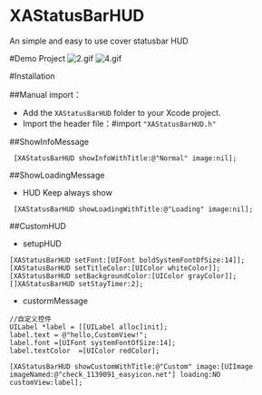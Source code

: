 # XAStatusBarHUD
An simple and easy to use cover statusbar HUD


#Demo Project
![2.gif](https://ooo.0o0.ooo/2016/07/07/577de6fde7f84.gif)
![4.gif](https://ooo.0o0.ooo/2016/07/07/577de6fe28821.gif)

#Installation

##Manual import：
- Add the `XAStatusBarHUD` folder to your Xcode project.
- Import the header file：#import `"XAStatusBarHUD.h"`

##ShowInfoMessage
```objc
 [XAStatusBarHUD showInfoWithTitle:@"Normal" image:nil];
```
##ShowLoadingMessage
- HUD Keep always show

```objc
 [XAStatusBarHUD showLoadingWithTitle:@"Loading" image:nil];
```

##CustomHUD

- setupHUD

```objc
[XAStatusBarHUD setFont:[UIFont boldSystemFontOfSize:14]];
[XAStatusBarHUD setTitleColor:[UIColor whiteColor]];
[XAStatusBarHUD setBackgroundColor:[UIColor grayColor]];
[]XAStatusBarHUD setStayTimer:2];
```

- custormMessage

```objc
//自定义控件
UILabel *label = [[UILabel alloc]init];
label.text = @"hello,CustomView!";
label.font =[UIFont systemFontOfSize:14];
label.textColor  =[UIColor redColor];

[XAStatusBarHUD showCustomWithTitle:@"Custom" image:[UIImage imageNamed:@"check_1139091_easyicon.net"] loading:NO customView:label];
```
